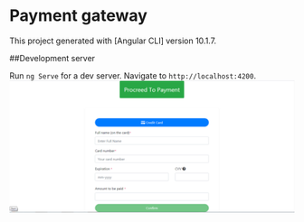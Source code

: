 # Payment gateway

This project generated with [Angular CLI] version 10.1.7.

##Development server

Run `ng Serve` for a dev server. Navigate to `http://localhost:4200`.
![Page ScreenShot](https://github.com/rksenapati/gateway_angular/blob/main/src/assets/Capture.PNG)